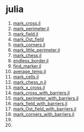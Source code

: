 # julia

1) [mark_cross.jl](https://github.com/aCurufinW/julia/blob/main/mark_cross.jl)
2) [mark_perimeter.jl](https://github.com/aCurufinW/julia/blob/main/mark_perimeter.jl)
3) [mark_field.jl](https://github.com/aCurufinW/julia/blob/main/mark_field.jl)
4) [mark_Ost_field](https://github.com/aCurufinW/julia/blob/main/mark_Ost_field.jl)
5) [mark_corners.jl](https://github.com/aCurufinW/julia/blob/main/mark_corners.jl)
6) [mark_little_perimeter.jl](https://github.com/aCurufinW/julia/blob/main/mark_little_perimeter.jl)
7) [mark_chess.jl](https://github.com/aCurufinW/julia/blob/main/mark_chess.jl)
8) [endless_border.jl](https://github.com/aCurufinW/julia/blob/main/endless_border.jl)
9) [find_marker.jl](https://github.com/aCurufinW/julia/blob/main/find_marker.jl)
10) [average_temp.jl](https://github.com/aCurufinW/julia/blob/main/average_temp.jl)
11) [mark_cells.jl](https://github.com/aCurufinw/julia/blob/main/mark_cells.jl)
12) [mark_chess_n.jl](https://github.com/aCurufinW/julia/blob/main/mark_chess_n.jl)
13) [mark_x_cross.jl](https://github.com/aCurufinW/julia/blob/main/mark_x_cross.jl)
14) [mark_cross_with_barriers.jl](https://github.com/aCurufinW/julia/blob/main/mark_cross_with_barriers.jl)
15) [mark_perimeter_with_barriers.jl](https://github.com/aCurufinW/julia/blob/main/mark_perimeter_with_barriers.jl)
16) [mark_field_with_barriers.jl](https://github.com/aCurufinW/julia/blob/main/mark_field_with_barriers.jl)
17) [mark_Ost_field_with_barriers.jl](https://github.com/aCurufinW/julia/blob/main/mark_Ost_field_with_barriers.jl)
18) [mark_corners_with_barriers.jl](https://github.com/aCurufinW/julia/blob/main/mark_corners_with_barriers.jl)
19) 
20) 

